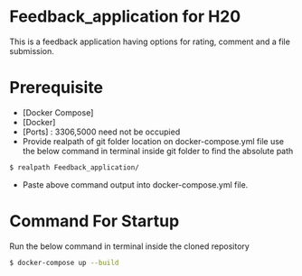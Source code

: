 # Feedback_application for H20

This is a feedback application having options for rating, comment and a file submission. 

# Prerequisite

* [Docker Compose]
* [Docker]
* [Ports] : 3306,5000 need not be occupied
* Provide realpath of git folder location on docker-compose.yml file
 use the below command in terminal inside git folder to find the absolute path
```sh
$ realpath Feedback_application/
```
* Paste above command output into docker-compose.yml file.

# Command For Startup

Run the below command in terminal inside the cloned repository

```sh
$ docker-compose up --build
```

